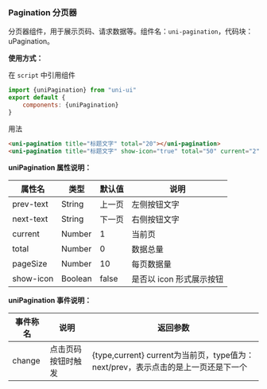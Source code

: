 ### Pagination 分页器

分页器组件，用于展示页码、请求数据等。组件名：``uni-pagination``，代码块： uPagination。

**使用方式：**

在 ``script`` 中引用组件 

```javascript
import {uniPagination} from "uni-ui"
export default {
    components: {uniPagination}
}
```

用法

```html
<uni-pagination title="标题文字" total="20"></uni-pagination>
<uni-pagination title="标题文字" show-icon="true" total="50" current="2"></uni-pagination>
```

**uniPagination 属性说明：**

|属性名|类型|默认值	|说明|
|---|----|---|---|
|prev-text|String|上一页|左侧按钮文字|
|next-text|String|下一页|右侧按钮文字|
|current|Number|1|当前页|
|total|Number|0|数据总量|
|pageSize|Number|10|每页数据量|
|show-icon|Boolean|false|是否以 icon 形式展示按钮|


**uniPagination 事件说明：**

|事件称名|说明|返回参数|
|---|----|---|
|change|点击页码按钮时触发|{type,current} current为当前页，type值为：next/prev，表示点击的是上一页还是下一个|
